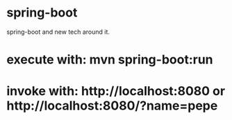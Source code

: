 # spring-boot
spring-boot and new tech around it.

# execute with:  mvn spring-boot:run

# invoke with:   http://localhost:8080 or http://localhost:8080/?name=pepe
 
